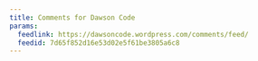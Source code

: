 ```yaml
---
title: Comments for Dawson Code
params:
  feedlink: https://dawsoncode.wordpress.com/comments/feed/
  feedid: 7d65f852d16e53d02e5f61be3805a6c8
---
```


